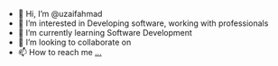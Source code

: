 - 👋 Hi, I’m @uzaifahmad
- 👀 I’m interested in Developing software, working with professionals
- 🌱 I’m currently learning Software Development
- 💞️ I’m looking to collaborate on 
- 📫 How to reach me [...
](http://linkedin.com/in/theuas)
<!---
uzaifahmad/uzaifahmad is a ✨ special ✨ repository because its `README.md` (this file) appears on your GitHub profile.
You can click the Preview link to take a look at your changes.
--->
